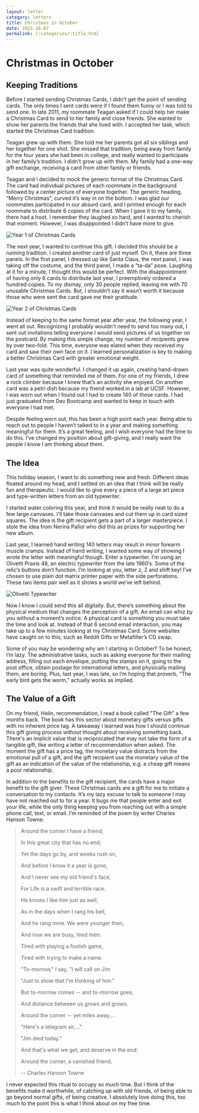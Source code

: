 ```yaml
---
layout: letter
category: letters
title: Christmas in October
date: 2015-10-07
permalink: /:categories/:title.html
---
```


# Christmas in October

## Keeping Traditions

Before I started sending Christmas Cards, I didn’t get the point of sending cards. The only times I sent cards were if I found them funny or I was told to send one. In late 2011, my roommate Teagan asked if I could help her make a Christmas Card to send to her family and close friends. She wanted to show her parents the friends that she lived with. I accepted her task, which started the Christmas Card tradition.

Teagan grew up with them. She told me her parents got all six siblings and her together for one shot. She missed that tradition, being away from family for the four years she had been in college, and really wanted to participate in her family’s tradition. I didn’t grow up with them. My family had a one-way gift exchange, receiving a card from other family or friends.

Teagan and I decided to mock the generic format of the Christmas Card. The card had individual pictures of each roommate in the background followed by a center picture of everyone together. The generic heading, “Merry Christmas”, curved it’s way in on the bottom. I was glad our roommates participated in our absurd card, and I printed enough for each roommate to distribute 6 copies of the card. When I gave it to my family, there had a hoot. I remember they laughed so hard, and I wanted to cherish that moment. However, I was disappointed I didn’t have more to give.

![Year 1 of Christmas Cards](http://gallery.tinyletterapp.com/b7acb1dd09358f1ed19f16a562a005fc08d42511/images/44536f33-950b-4c61-a26c-397a5bf9b923.jpg)

The next year, I wanted to continue this gift. I decided this should be a running tradition. I created another card of just myself. On it, there are three panels. In the first panel, I dressed up like Santa Claus, the next panel, I was taking off the costume, and the third panel, I made a “ta-da” pose. Laughing at it for a minute, I thought this would be perfect. With the disappointment of having only 6 cards to distribute last year, I preemptively ordered a hundred copies. To my dismay, only 30 people replied, leaving me with 70 unusable Christmas Cards. But, I shouldn’t say it wasn’t worth it because those who were sent the card gave me their gratitude.

![Year 2 of Christmas Cards](http://gallery.tinyletterapp.com/b7acb1dd09358f1ed19f16a562a005fc08d42511/images/9594a1fc-a162-454b-9540-93f12022458a.jpg)

Instead of keeping to the same format year after year, the following year, I went all out. Recognizing I probably wouldn't need to send too many out, I sent out invitations telling everyone I would send pictures of us together on the postcard. By making this simple change, my number of recipients grew by over two-fold. This time, everyone was elated when they received my card and saw their own face on it. I learned personalization is key to making a better Christmas Card with greater emotional weight.

Last year was quite wonderful. I changed it up again, creating hand-drawn card of something that reminded me of them. For one of my friends, I drew a rock climber because I knew that’s an activity she enjoyed. On another card was a petri dish because my friend worked in a lab at UCSF. However, I was worn out when I found out I had to create 140 of these cards. I had just graduated from Dev Bootcamp and wanted to keep in touch with everyone I had met.

Despite feeling worn out, this has been a high point each year. Being able to reach out to people I haven’t talked to in a year and making something meaningful for them. It’s a great feeling, and I wish everyone had the time to do this. I’ve changed my position about gift-giving, and I really want the people I know I am thinking about them.

## The Idea

This holiday season, I want to do something new and fresh. Different ideas floated around my head, and I settled on an idea that I think will be really fun and therapeutic. I would like to give every a piece of a large art piece and type-written letters from an old typewriter.

I started water coloring this year, and think it would be really neat to do a few large canvases. I'll take those canvases and cut them up in card sized squares. The idea is the gift recipient gets a part of a larger masterpiece. I stole the idea from Nerina Pallot who did this as prizes for supporting her new album.

Last year, I learned hand writing 140 letters may result in minor forearm muscle cramps. Instead of hand writing, I wanted some way of showing I wrote the letter with meaningful though. Enter a typewriter. I’m using an Olivetti Praxis 48, an electric typewriter from the late 1960’s. Some of the relic’s buttons don’t function. I’m looking at you, letter z, 2 and shift key! I’ve chosen to use plain dot matrix printer paper with the side perforations. These two items pair well as it shows a world we’ve left behind.

![Olivetti Typewriter](http://gallery.tinyletterapp.com/b7acb1dd09358f1ed19f16a562a005fc08d42511/images/0452a8d3-b840-4e88-a851-e95b9b9a1db7.jpg)

Now I know I could send this all digitally. But, there’s something about the physical medium that changes the perception of a gift. An email can whiz by you without a moment’s notice. A physical card is something you must take the time and look at. Instead of that 6 second email interaction, you may take up to a few minutes looking at my Christmas Card. Some websites have caught on to this, such as Reddit Gifts or Metafilter’s CD swap.

Some of you may be wondering why am I starting in October? To be honest, I’m lazy. The administrative tasks, such as asking everyone for their mailing address, filling out each envelope, putting the stamps on it, going to the post office, obtain postage for international letters, and physically mailing them, are boring. Plus, last year, I was late, so I’m hoping that proverb, “The early bird gets the worm,” actually works as implied.

## The Value of a Gift

On my friend, Helin, recommendation, I read a book called "The Gift” a few months back. The book has this sector about monetary gifts versus gifts with no inherent price tag. A takeaway I learned was how I should continue this gift giving process without thought about receiving something back. There's an implicit value that is reciprocated that may not take the form of a tangible gift, like writing a letter of recommendation when asked. The moment the gift has a price tag, the monetary value distracts from the emotional pull of a gift, and the gift recipient use the monetary value of the gift as an indication of the value of the relationship, e.g. a cheap gift means a poor relationship.

In addition to the benefits to the gift recipient, the cards have a major benefit to the gift giver. These Christmas cards are a gift for me to initiate a conversation to my contacts. It’s my lazy excuse to talk to someone I may have not reached out to for a year. It bugs me that people enter and exit your life, while the only thing keeping you from reaching out with a simple phone call, text, or email.  I’m reminded of the poem by writer Charles Hanson Towne.

> Around the corner I have a friend,
>
> In this great city that has no end;
>
> Yet the days go by, and weeks rush on,
>
> And before I know it a year is gone,
>
> And I never see my old friend's face,
>
> For Life is a swift and terrible race.
>
> He knows I like him just as well,
>
> As in the days when I rang his bell,
>
> And he rang mine. We were younger then,
>
> And now we are busy, tired men:
>
> Tired with playing a foolish game,
>
> Tired with trying to make a name.
>
> "To-morrow," I say, "I will call on Jim
>
> "Just to show that I'm thinking of him."
>
> But to-morrow comes -- and to-morrow goes,
>
> And distance between us grows and grows.
>
> Around the corner -- yet miles away,...
>
> "Here's a telegram sir,..."
>
> "Jim died today."
>
> And that's what we get, and deserve in the end:
>
> Around the corner, a vanished friend.
>
> -- Charles Hanson Towne

I never expected this ritual to occupy so much time. But I think of the benefits make it worthwhile, of catching up with old friends, of being able to go beyond normal gifts, of being creative. I absolutely love doing this, too much to the point this is what I think about on my free time.
